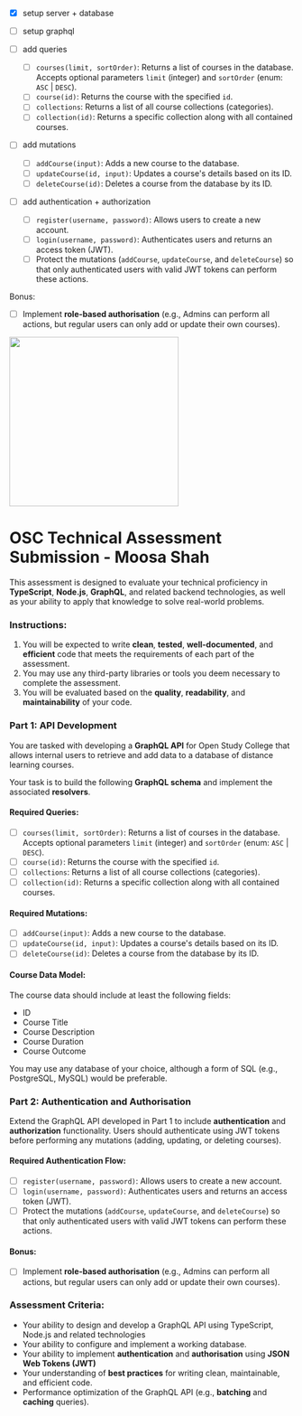 - [x] setup server + database
- [ ] setup graphql
- [ ] add queries

  - [ ] `courses(limit, sortOrder)`: Returns a list of courses in the database. Accepts optional parameters `limit` (integer) and `sortOrder` (enum: `ASC` | `DESC`).
  - [ ] `course(id)`: Returns the course with the specified `id`.
  - [ ] `collections`: Returns a list of all course collections (categories).
  - [ ] `collection(id)`: Returns a specific collection along with all contained courses.

- [ ] add mutations

  - [ ] `addCourse(input)`: Adds a new course to the database.
  - [ ] `updateCourse(id, input)`: Updates a course's details based on its ID.
  - [ ] `deleteCourse(id)`: Deletes a course from the database by its ID.

- [ ] add authentication + authorization
  - [ ] `register(username, password)`: Allows users to create a new account.
  - [ ] `login(username, password)`: Authenticates users and returns an access token (JWT).
  - [ ] Protect the mutations (`addCourse`, `updateCourse`, and `deleteCourse`) so that only authenticated users with valid JWT tokens can perform these actions.

Bonus:

- [ ] Implement **role-based authorisation** (e.g., Admins can perform all actions, but regular users can only add or update their own courses).

<img src="https://user-images.githubusercontent.com/1517907/231233022-7eeda0e4-c61f-4ba3-8e73-643f8b24abc6.jpg" width="300">

# OSC Technical Assessment Submission - Moosa Shah

This assessment is designed to evaluate your technical proficiency in **TypeScript**, **Node.js**, **GraphQL**, and related backend technologies, as well as your ability to apply that knowledge to solve real-world problems.

### Instructions:

1.  You will be expected to write **clean**, **tested**, **well-documented**, and **efficient** code that meets the requirements of each part of the assessment.
2.  You may use any third-party libraries or tools you deem necessary to complete the assessment.
3.  You will be evaluated based on the **quality**, **readability**, and **maintainability** of your code.

### Part 1: API Development

You are tasked with developing a **GraphQL API** for Open Study College that allows internal users to retrieve and add data to a database of distance learning courses.

Your task is to build the following **GraphQL schema** and implement the associated **resolvers**.

#### Required Queries:

- [ ] `courses(limit, sortOrder)`: Returns a list of courses in the database. Accepts optional parameters `limit` (integer) and `sortOrder` (enum: `ASC` | `DESC`).
- [ ] `course(id)`: Returns the course with the specified `id`.
- [ ] `collections`: Returns a list of all course collections (categories).
- [ ] `collection(id)`: Returns a specific collection along with all contained courses.

#### Required Mutations:

- [ ] `addCourse(input)`: Adds a new course to the database.
- [ ] `updateCourse(id, input)`: Updates a course's details based on its ID.
- [ ] `deleteCourse(id)`: Deletes a course from the database by its ID.

#### Course Data Model:

The course data should include at least the following fields:

- ID
- Course Title
- Course Description
- Course Duration
- Course Outcome

You may use any database of your choice, although a form of SQL (e.g., PostgreSQL, MySQL) would be preferable.

### Part 2: Authentication and Authorisation

Extend the GraphQL API developed in Part 1 to include **authentication** and **authorization** functionality. Users should authenticate using JWT tokens before performing any mutations (adding, updating, or deleting courses).

#### Required Authentication Flow:

- [ ] `register(username, password)`: Allows users to create a new account.
- [ ] `login(username, password)`: Authenticates users and returns an access token (JWT).
- [ ] Protect the mutations (`addCourse`, `updateCourse`, and `deleteCourse`) so that only authenticated users with valid JWT tokens can perform these actions.

#### Bonus:

- [ ] Implement **role-based authorisation** (e.g., Admins can perform all actions, but regular users can only add or update their own courses).

### Assessment Criteria:

- Your ability to design and develop a GraphQL API using TypeScript, Node.js and related technologies
- Your ability to configure and implement a working database.
- Your ability to implement **authentication** and **authorisation** using **JSON Web Tokens (JWT)**
- Your understanding of **best practices** for writing clean, maintainable, and efficient code.
- Performance optimization of the GraphQL API (e.g., **batching** and **caching** queries).
